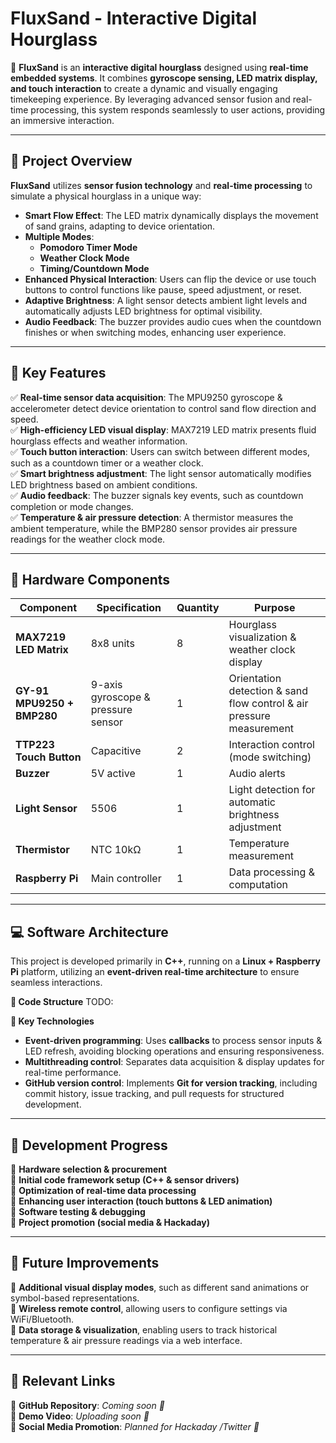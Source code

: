 # **FluxSand - Interactive Digital Hourglass**

🚀 **FluxSand** is an **interactive digital hourglass** designed using **real-time embedded systems**. It combines **gyroscope sensing, LED matrix display, and touch interaction** to create a dynamic and visually engaging timekeeping experience. By leveraging advanced sensor fusion and real-time processing, this system responds seamlessly to user actions, providing an immersive interaction.

---

## **📌 Project Overview**
**FluxSand** utilizes **sensor fusion technology** and **real-time processing** to simulate a physical hourglass in a unique way:
- **Smart Flow Effect**: The LED matrix dynamically displays the movement of sand grains, adapting to device orientation.
- **Multiple Modes**:
  - **Pomodoro Timer Mode**
  - **Weather Clock Mode**
  - **Timing/Countdown Mode**
- **Enhanced Physical Interaction**: Users can flip the device or use touch buttons to control functions like pause, speed adjustment, or reset.
- **Adaptive Brightness**: A light sensor detects ambient light levels and automatically adjusts LED brightness for optimal visibility.
- **Audio Feedback**: The buzzer provides audio cues when the countdown finishes or when switching modes, enhancing user experience.

---

## **🎯 Key Features**
✅ **Real-time sensor data acquisition**: The MPU9250 gyroscope & accelerometer detect device orientation to control sand flow direction and speed.  
✅ **High-efficiency LED visual display**: MAX7219 LED matrix presents fluid hourglass effects and weather information.  
✅ **Touch button interaction**: Users can switch between different modes, such as a countdown timer or a weather clock.  
✅ **Smart brightness adjustment**: The light sensor automatically modifies LED brightness based on ambient conditions.  
✅ **Audio feedback**: The buzzer signals key events, such as countdown completion or mode changes.  
✅ **Temperature & air pressure detection**: A thermistor measures the ambient temperature, while the BMP280 sensor provides air pressure readings for the weather clock mode.  

---

## **🔧 Hardware Components**
| Component | Specification | Quantity | Purpose |
|-----------|--------------|----------|---------|
| **MAX7219 LED Matrix** | 8x8 units | 8 | Hourglass visualization & weather clock display |
| **GY-91 MPU9250 + BMP280** | 9-axis gyroscope & pressure sensor | 1 | Orientation detection & sand flow control & air pressure measurement |
| **TTP223 Touch Button** | Capacitive | 2 | Interaction control (mode switching) |
| **Buzzer** | 5V active | 1 | Audio alerts |
| **Light Sensor** | 5506 | 1 | Light detection for automatic brightness adjustment |
| **Thermistor** | NTC 10kΩ | 1 | Temperature measurement |
| **Raspberry Pi** | Main controller | 1 | Data processing & computation |

---

## **💻 Software Architecture**
This project is developed primarily in **C++**, running on a **Linux + Raspberry Pi** platform, utilizing an **event-driven real-time architecture** to ensure seamless interactions.

**📌 Code Structure**
TODO:

**📌 Key Technologies**
- **Event-driven programming**: Uses **callbacks** to process sensor inputs & LED refresh, avoiding blocking operations and ensuring responsiveness.
- **Multithreading control**: Separates data acquisition & display updates for real-time performance.
- **GitHub version control**: Implements **Git for version tracking**, including commit history, issue tracking, and pull requests for structured development.

---

## **🚀 Development Progress**
🔄 **Hardware selection & procurement**  
🔄 **Initial code framework setup (C++ & sensor drivers)**  
🔄 **Optimization of real-time data processing**  
🔄 **Enhancing user interaction (touch buttons & LED animation)**  
🔄 **Software testing & debugging**  
📢 **Project promotion (social media & Hackaday)**  

---

## **📢 Future Improvements**
🔹 **Additional visual display modes**, such as different sand animations or symbol-based representations.  
🔹 **Wireless remote control**, allowing users to configure settings via WiFi/Bluetooth.  
🔹 **Data storage & visualization**, enabling users to track historical temperature & air pressure readings via a web interface.  

---

## **🔗 Relevant Links**
📌 **GitHub Repository**: *Coming soon 🚀*  
📌 **Demo Video**: *Uploading soon 🎥*  
📌 **Social Media Promotion**: *Planned for Hackaday /Twitter 📢*  
